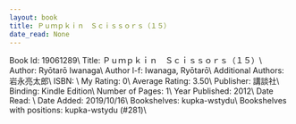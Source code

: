 ```yaml
---
layout: book
title: Ｐｕｍｐｋｉｎ　Ｓｃｉｓｓｏｒｓ（１５）
date_read: None
---
```


Book Id: 19061289\ 
Title: Ｐｕｍｐｋｉｎ　Ｓｃｉｓｓｏｒｓ（１５）\ 
Author: Ryōtarō Iwanaga\ 
Author l-f: Iwanaga, Ryōtarō\ 
Additional Authors: 岩永亮太郎\ 
ISBN: \ 
My Rating: 0\ 
Average Rating: 3.50\ 
Publisher: 講談社\ 
Binding: Kindle Edition\ 
Number of Pages: 1\ 
Year Published: 2012\ 
Date Read: \ 
Date Added: 2019/10/16\ 
Bookshelves: kupka-wstydu\ 
Bookshelves with positions: kupka-wstydu (#281)\ 

